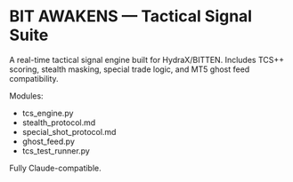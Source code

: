 # BIT AWAKENS — Tactical Signal Suite

A real-time tactical signal engine built for HydraX/BITTEN.
Includes TCS++ scoring, stealth masking, special trade logic, and MT5 ghost feed compatibility.

Modules:
- tcs_engine.py
- stealth_protocol.md
- special_shot_protocol.md
- ghost_feed.py
- tcs_test_runner.py

Fully Claude-compatible.
